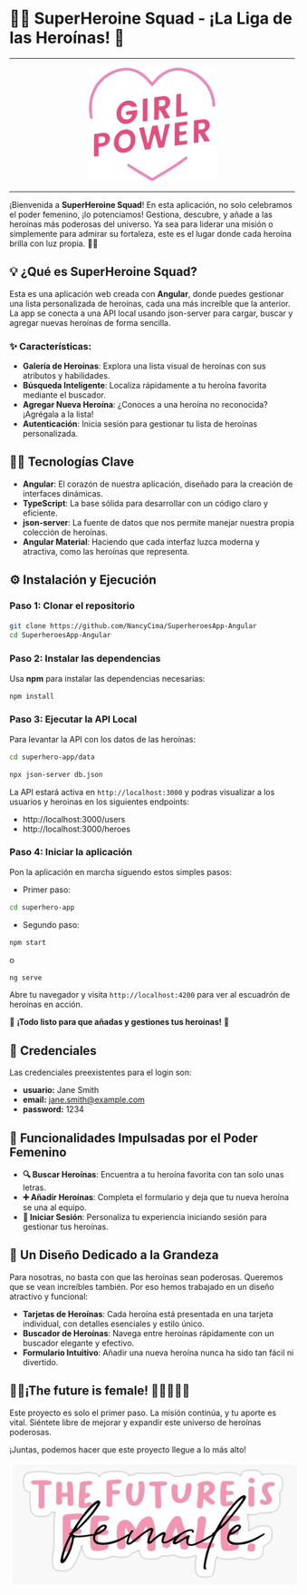 #  🦸‍♀**️ SuperHeroine Squad - ¡La Liga de las Heroínas!️** 🩷​

---

<p align="center">
  <img src='/superhero-app/public/icon.png' alt='Girl Power' />
</p>

---

¡Bienvenida a **SuperHeroine Squad**! En esta aplicación, no solo celebramos el poder femenino, ¡lo potenciamos! Gestiona, descubre, y añade a las heroínas más poderosas del universo. Ya sea para liderar una misión o simplemente para admirar su fortaleza, este es el lugar donde cada heroína brilla con luz propia. 🌟💪

## 💡 ¿Qué es **SuperHeroine Squad**?

Esta es una aplicación web creada con **Angular**, donde puedes gestionar una lista personalizada de heroínas, cada una más increíble que la anterior. La app se conecta a una API local usando json-server para cargar, buscar y agregar nuevas heroínas de forma sencilla.

### ✨ Características:

- **Galería de Heroínas**: Explora una lista visual de heroínas con sus atributos y habilidades.
- **Búsqueda Inteligente**: Localiza rápidamente a tu heroína favorita mediante el buscador.
- **Agregar Nueva Heroína**: ¿Conoces a una heroína no reconocida? ¡Agrégala a la lista!
- **Autenticación**: Inicia sesión para gestionar tu lista de heroínas personalizada.

## 🩷🔧 Tecnologías Clave

- **Angular**: El corazón de nuestra aplicación, diseñado para la creación de interfaces dinámicas.
- **TypeScript**: La base sólida para desarrollar con un código claro y eficiente.
- **json-server**: La fuente de datos que nos permite manejar nuestra propia colección de heroínas.
- **Angular Material**: Haciendo que cada interfaz luzca moderna y atractiva, como las heroínas que representa.

## ⚙️ Instalación y Ejecución

### Paso 1: Clonar el repositorio

```bash
git clone https://github.com/NancyCima/SuperheroesApp-Angular
cd SuperheroesApp-Angular
```

### Paso 2: Instalar las dependencias

Usa **npm** para instalar las dependencias necesarias:

```bash
npm install
```

### Paso 3: Ejecutar la API Local

Para levantar la API con los datos de las heroínas:

```bash
cd superhero-app/data
```

```bash
npx json-server db.json
```

La API estará activa en `http://localhost:3000` y podras visualizar a los usuarios y heroinas en los siguientes endpoints:
- http://localhost:3000/users
- http://localhost:3000/heroes


### Paso 4: Iniciar la aplicación

Pon la aplicación en marcha siguendo estos simples pasos:

- Primer paso:
```bash
cd superhero-app
```

- Segundo paso:
```bash
npm start
```

o

```bash
ng serve
```

 Abre tu navegador y visita `http://localhost:4200` para ver al escuadrón de heroínas en acción.

🌟 **¡Todo listo para que añadas y gestiones tus heroínas!** 🌟

## 🪪 Credenciales

 Las credenciales preexistentes para el login son:
- **usuario:** Jane Smith
- **email:** jane.smith@example.com
- **password:** 1234

## 🌈 Funcionalidades Impulsadas por el Poder Femenino

- **🔍 Buscar Heroínas**: Encuentra a tu heroína favorita con tan solo unas letras.
- **➕ Añadir Heroínas**: Completa el formulario y deja que tu nueva heroína se una al equipo.
- **🔐 Iniciar Sesión**: Personaliza tu experiencia iniciando sesión para gestionar tus heroínas.

## 🎨 Un Diseño Dedicado a la Grandeza

Para nosotras, no basta con que las heroínas sean poderosas. Queremos que se vean increíbles también. Por eso hemos trabajado en un diseño atractivo y funcional:

- **Tarjetas de Heroínas**: Cada heroína está presentada en una tarjeta individual, con detalles esenciales y estilo único.
- **Buscador de Heroínas**: Navega entre heroínas rápidamente con un buscador elegante y efectivo.
- **Formulario Intuitivo**: Añadir una nueva heroína nunca ha sido tan fácil ni divertido.


## 💪🌸¡The future is female! 👩🏽​👩🏼‍💻​

Este proyecto es solo el primer paso. La misión continúa, y tu aporte es vital. Siéntete libre de mejorar y expandir este universo de heroínas poderosas. 

¡Juntas, podemos hacer que este proyecto llegue a lo más alto!

<img src='/superhero-app/public/the-future-is-female.jpg' alt='The future is female' style="border: 4px solid white; border-radius:12px;" />
